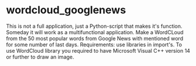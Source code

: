 # wordcloud_googlenews
This is not a full application, just a Python-script that makes it's function. Someday it will work as a multifunctional application.
Make a WordCLoud from the 50 most popular words from Google News with mentioned word for some number of last days.
Requirements: use libraries in import's. To use WordCloud library you required to have Microsoft Visual C++ version 14 or further to draw an image.
